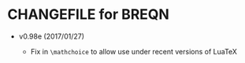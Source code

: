 # CHANGEFILE for BREQN

* v0.98e (2017/01/27)

  * Fix in `\mathchoice` to allow use under recent versions of LuaTeX
